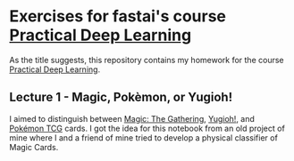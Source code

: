 # Exercises for fastai's course [Practical Deep Learning](https://course.fast.ai/)

As the title suggests, this repository contains my homework for the course [Practical Deep Learning](https://course.fast.ai/).

## Lecture 1 - Magic, Pokèmon, or Yugioh!

I aimed to distinguish between [Magic: The Gathering](https://magic.wizards.com/en/articles/archive/anatomy-magic-card-2006-10-21), [Yugioh!](https://outof.cards/yu-gi-oh/guides/146-understanding-how-yu-gi-oh-cards-are-laid-out-card-anatomy-101/), and [Pokémon TCG](https://images2.fanpop.com/image/photos/9100000/Card-Anatomy-pokemon-trading-cards-9164776-725-740.jpg) cards. I got the idea for this notebook from an old project of mine where I and a friend of mine tried to develop a physical classifier of Magic Cards.
